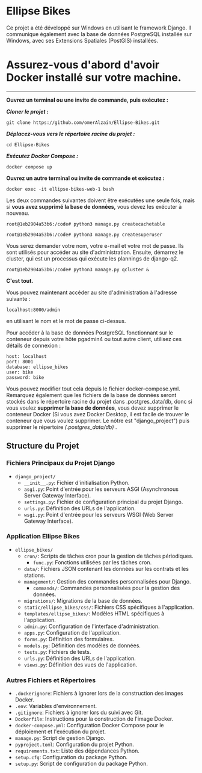 # Ellipse Bikes

Ce projet a été développé sur Windows en utilisant le framework Django. Il communique également avec la base de données PostgreSQL installée sur Windows, avec ses Extensions Spatiales (PostGIS) installées.


# Assurez-vous d'abord d'avoir Docker installé sur votre machine.

****

**Ouvrez un terminal ou une invite de commande, puis exécutez :**

***Cloner le projet :***
```
git clone https://github.com/omerAlzain/Ellipse-Bikes.git
```

***Déplacez-vous vers le répertoire racine du projet :***
```
cd Ellipse-Bikes
```

***Exécutez Docker Compose :***
```
docker compose up
```

**Ouvrez un autre terminal ou invite de commande et exécutez :**

```
docker exec -it ellipse-bikes-web-1 bash
```
Les deux commandes suivantes doivent être exécutées une seule fois, mais si **vous avez supprimé la base de données,** vous devez les exécuter à nouveau.

```
root@1eb2904a53b6:/code# python3 manage.py createcachetable
```
```
root@1eb2904a53b6:/code# python3 manage.py createsuperuser
```

Vous serez demander votre nom, votre e-mail et votre mot de passe. Ils sont utilisés pour accéder au site d'administration.
Ensuite, démarrez le cluster, qui est un processus qui exécute les plannings de django-q2.

```
root@1eb2904a53b6:/code# python3 manage.py qcluster &
```

**C'est tout.**

Vous pouvez maintenant accéder au site d'administration à l'adresse suivante :

```
localhost:8000/admin
```

en utilisant le nom et le mot de passe ci-dessus.

Pour accéder à la base de données PostgreSQL fonctionnant sur le conteneur depuis votre hôte pgadmin4 ou tout autre client,
utilisez ces détails de connexion :

```
host: localhost
port: 8001
database: ellipse_bikes
user: bike
password: bike
```
Vous pouvez modifier tout cela depuis le fichier docker-compose.yml.
Remarquez également que les fichiers de la base de données seront stockés dans le répertoire racine du projet dans .postgres_data/db,
donc si vous voulez **supprimer la base de données**, vous devez supprimer le conteneur Docker (Si vous avez Docker Desktop,
il est facile de trouver le conteneur que vous voulez supprimer. Le nôtre est "django_project") puis supprimer le répertoire *(.postgres_data/db)* .


## Structure du Projet

### Fichiers Principaux du Projet Django
- `django_project/`
  - `__init__.py`: Fichier d'initialisation Python.
  - `asgi.py`: Point d'entrée pour les serveurs ASGI (Asynchronous Server Gateway Interface).
  - `settings.py`: Fichier de configuration principal du projet Django.
  - `urls.py`: Définition des URLs de l'application.
  - `wsgi.py`: Point d'entrée pour les serveurs WSGI (Web Server Gateway Interface).

### Application Ellipse Bikes
- `ellipse_bikes/`
  - `cron/`: Scripts de tâches cron pour la gestion de tâches périodiques.
    - `func.py`: Fonctions utilisées par les tâches cron.
  - `data/`: Fichiers JSON contenant les données sur les contrats et les stations.
  - `management/`: Gestion des commandes personnalisées pour Django.
    - `commands/`: Commandes personnalisées pour la gestion des données.
  - `migrations/`: Migrations de la base de données.
  - `static/ellipse_bikes/css/`: Fichiers CSS spécifiques à l'application.
  - `templates/ellipse_bikes/`: Modèles HTML spécifiques à l'application.
  - `admin.py`: Configuration de l'interface d'administration.
  - `apps.py`: Configuration de l'application.
  - `forms.py`: Définition des formulaires.
  - `models.py`: Définition des modèles de données.
  - `tests.py`: Fichiers de tests.
  - `urls.py`: Définition des URLs de l'application.
  - `views.py`: Définition des vues de l'application.

### Autres Fichiers et Répertoires
- `.dockerignore`: Fichiers à ignorer lors de la construction des images Docker.
- `.env`: Variables d'environnement.
- `.gitignore`: Fichiers à ignorer lors du suivi avec Git.
- `Dockerfile`: Instructions pour la construction de l'image Docker.
- `docker-compose.yml`: Configuration Docker Compose pour le déploiement et l'exécution du projet.
- `manage.py`: Script de gestion Django.
- `pyproject.toml`: Configuration du projet Python.
- `requirements.txt`: Liste des dépendances Python.
- `setup.cfg`: Configuration du package Python.
- `setup.py`: Script de configuration du package Python.

